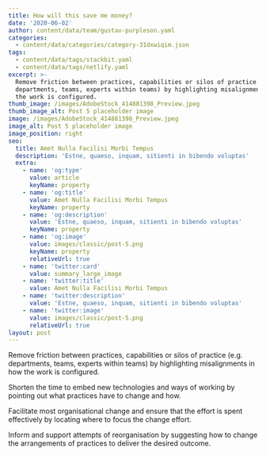 ```yaml
---
title: How will this save me money?
date: '2020-06-02'
author: content/data/team/gustav-purpleson.yaml
categories:
  - content/data/categories/category-31dxwiqim.json
tags:
  - content/data/tags/stackbit.yaml
  - content/data/tags/netlify.yaml
excerpt: >-
  Remove friction between practices, capabilities or silos of practice (e.g.
  departments, teams, experts within teams) by highlighting misalignments in how
  the work is configured.
thumb_image: /images/AdobeStock_414881398_Preview.jpeg
thumb_image_alt: Post 5 placeholder image
image: /images/AdobeStock_414881398_Preview.jpeg
image_alt: Post 5 placeholder image
image_position: right
seo:
  title: Amet Nulla Facilisi Morbi Tempus
  description: 'Estne, quaeso, inquam, sitienti in bibendo voluptas'
  extra:
    - name: 'og:type'
      value: article
      keyName: property
    - name: 'og:title'
      value: Amet Nulla Facilisi Morbi Tempus
      keyName: property
    - name: 'og:description'
      value: 'Estne, quaeso, inquam, sitienti in bibendo voluptas'
      keyName: property
    - name: 'og:image'
      value: images/classic/post-5.png
      keyName: property
      relativeUrl: true
    - name: 'twitter:card'
      value: summary_large_image
    - name: 'twitter:title'
      value: Amet Nulla Facilisi Morbi Tempus
    - name: 'twitter:description'
      value: 'Estne, quaeso, inquam, sitienti in bibendo voluptas'
    - name: 'twitter:image'
      value: images/classic/post-5.png
      relativeUrl: true
layout: post
---
```

Remove friction between practices, capabilities or silos of practice (e.g. departments, teams, experts within teams) by highlighting misalignments in how the work is configured.


Shorten the time to embed new technologies and ways of working by pointing out what practices have to change and how. 

Facilitate most organisational change and ensure that the effort is spent effectively by locating where to focus the change effort. 

Inform and support attempts of reorganisation by suggesting how to change the arrangements of practices to deliver the desired outcome. 
